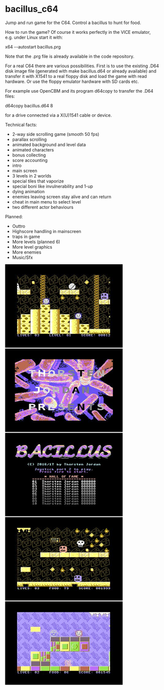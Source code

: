 # bacillus_c64
Jump and run game for the C64.
Control a bacillus to hunt for food.

How to run the game?
Of course it works perfectly in the VICE emulator, e.g. under Linux start it
with:

x64 --autostart bacillus.prg

Note that the .prg file is already available in the code repository.

For a real C64 there are various possibilities. First is to use the existing
.D64 disk image file (generated with  make bacillus.d64  or already
available) and transfer it with X1541 to a real floppy disk and load
the game with read hardware. Or use the floppy emulator hardware with SD
cards etc.

For example use OpenCBM and its program d64copy to transfer the .D64 files:

d64copy bacillus.d64 8

for a drive connected via a X(U)1541 cable or device.

Technical facts:
* 2-way side scrolling game (smooth 50 fps)
* parallax scrolling
* animated background and level data
* animated characters
* bonus collecting
* score accounting
* intro
* main screen
* 3 levels in 2 worlds
* special tiles that vaporize
* special boni like invulnerability and 1-up
* dying animation
* enemies leaving screen stay alive and can return
* cheat in main menu to select level
* two different actor behaviours

Planned:
* Outtro
* Highscore handling in mainscreen
* traps in game
* More levels (planned 6)
* More level graphics
* More enemies
* Music/Sfx

![ScreenShot](screenshots/level1.jpg)
![ScreenShot](screenshots/intro.jpg)
![ScreenShot](screenshots/mainmenu.jpg)
![ScreenShot](screenshots/dyinganimation.jpg)
![ScreenShot](screenshots/candyworld.jpg)
